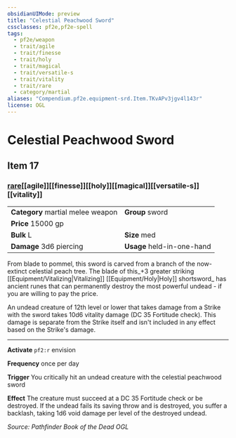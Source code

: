 ```yaml
---
obsidianUIMode: preview
title: "Celestial Peachwood Sword"
cssclasses: pf2e,pf2e-spell
tags:
  - pf2e/weapon
  - trait/agile
  - trait/finesse
  - trait/holy
  - trait/magical
  - trait/versatile-s
  - trait/vitality
  - trait/rare
  - category/martial
aliases: "Compendium.pf2e.equipment-srd.Item.TKvAPv3jgv4l143r"
license: OGL
---
```

# Celestial Peachwood Sword
## Item 17
### [rare](rare "Rare Rarity Trait")[[agile]][[finesse]][[holy]][[magical]][[versatile-s]][[vitality]]

|  |  |
| -- | -- |
| **Category** martial melee weapon | **Group** sword |
| **Price** 15000 gp |  |
| **Bulk** L | **Size** med |
| **Damage** 3d6 piercing  | **Usage** held-in-one-hand |



From blade to pommel, this sword is carved from a branch of the now-extinct celestial peach tree. The blade of this_+3 greater striking [[Equipment/Vitalizing|Vitalizing]] [[Equipment/Holy|Holy]] shortsword_ has ancient runes that can permanently destroy the most powerful undead - if you are willing to pay the price.

An undead creature of 12th level or lower that takes damage from a Strike with the sword takes 10d6 vitality damage (DC 35 Fortitude check). This damage is separate from the Strike itself and isn't included in any effect based on the Strike's damage.

* * *

**Activate** `pf2:r` envision

**Frequency** once per day

**Trigger** You critically hit an undead creature with the celestial peachwood sword

**Effect** The creature must succeed at a DC 35 Fortitude check or be destroyed. If the undead fails its saving throw and is destroyed, you suffer a backlash, taking 1d6 void damage per level of the destroyed undead.

*Source: Pathfinder Book of the Dead*
*OGL*